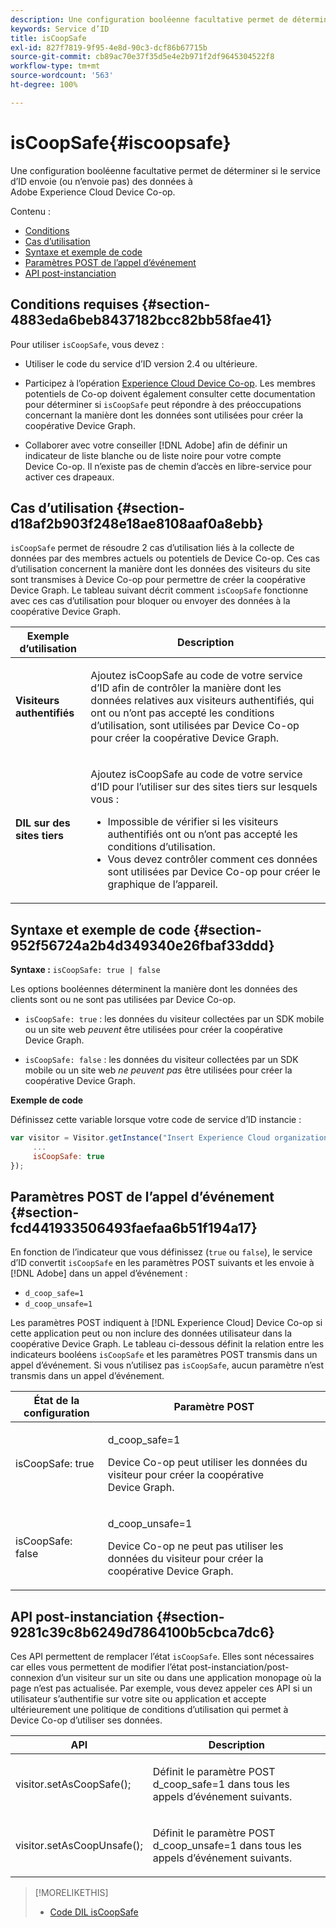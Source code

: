 ```yaml
---
description: Une configuration booléenne facultative permet de déterminer si le service d’ID envoie (ou n’envoie pas) des données à Adobe Experience Cloud Device Co-op.
keywords: Service d’ID
title: isCoopSafe
exl-id: 827f7819-9f95-4e8d-90c3-dcf86b67715b
source-git-commit: cb89ac70e37f35d5e4e2b971f2df9645304522f8
workflow-type: tm+mt
source-wordcount: '563'
ht-degree: 100%

---
```


# isCoopSafe{#iscoopsafe}

Une configuration booléenne facultative permet de déterminer si le service d’ID envoie (ou n’envoie pas) des données à Adobe Experience Cloud Device Co-op.

Contenu :

<ul class="simplelist"> 
 <li> <a href="../../library/function-vars/coopsafe.md#section-4883eda6beb8437182bcc82bb58fae41" format="dita" scope="local"> Conditions </a> </li> 
 <li> <a href="../../library/function-vars/coopsafe.md#section-d18af2b903f248e18ae8108aaf0a8ebb" format="dita" scope="local"> Cas d’utilisation </a> </li> 
 <li> <a href="../../library/function-vars/coopsafe.md#section-952f56724a2b4d349340e26fbaf33ddd" format="dita" scope="local"> Syntaxe et exemple de code </a> </li> 
 <li> <a href="../../library/function-vars/coopsafe.md#section-fcd441933506493faefaa6b51f194a17" format="dita" scope="local"> Paramètres POST de l’appel d’événement </a> </li> 
 <li> <a href="../../library/function-vars/coopsafe.md#section-9281c39c8b6249d7864100b5cbca7dc6" format="dita" scope="local"> API post-instanciation </a> </li> 
</ul>

## Conditions requises {#section-4883eda6beb8437182bcc82bb58fae41}

Pour utiliser `isCoopSafe`, vous devez :

* Utiliser le code du service d’ID version 2.4 ou ultérieure.
* Participez à l’opération [Experience Cloud Device Co-op](https://experienceleague.adobe.com/docs/device-co-op/using/about/overview.html?lang=fr). Les membres potentiels de Co-op doivent également consulter cette documentation pour déterminer si `isCoopSafe` peut répondre à des préoccupations concernant la manière dont les données sont utilisées pour créer la coopérative Device Graph.

* Collaborer avec votre conseiller [!DNL Adobe] afin de définir un indicateur de liste blanche ou de liste noire pour votre compte Device Co-op. Il n’existe pas de chemin d’accès en libre-service pour activer ces drapeaux.

## Cas d’utilisation {#section-d18af2b903f248e18ae8108aaf0a8ebb}

`isCoopSafe` permet de résoudre 2 cas d’utilisation liés à la collecte de données par des membres actuels ou potentiels de Device Co-op. Ces cas d’utilisation concernent la manière dont les données des visiteurs du site sont transmises à Device Co-op pour permettre de créer la coopérative Device Graph. Le tableau suivant décrit comment `isCoopSafe` fonctionne avec ces cas d’utilisation pour bloquer ou envoyer des données à la coopérative Device Graph.

<table id="table_A24C63D2A21F47EDBAC8FA5E7BE888D8"> 
 <thead> 
  <tr> 
   <th colname="col1" class="entry"> Exemple d’utilisation </th> 
   <th colname="col2" class="entry"> Description </th> 
  </tr> 
 </thead>
 <tbody> 
  <tr> 
   <td colname="col1"> <p> <b>Visiteurs authentifiés</b> </p> </td> 
   <td colname="col2"> <p>Ajoutez <span class="codeph">isCoopSafe</span> au code de votre service d’ID afin de contrôler la manière dont les données relatives aux visiteurs authentifiés, qui ont ou n’ont pas accepté les conditions d’utilisation, sont utilisées par Device Co-op pour créer la coopérative Device Graph. </p> </td> 
  </tr> 
  <tr> 
   <td colname="col1"> <p> <b>DIL sur des sites tiers</b> </p> </td> 
   <td colname="col2"> <p>Ajoutez <span class="codeph">isCoopSafe</span> au code de votre service d’ID pour l’utiliser sur des sites tiers sur lesquels vous : </p> <p> 
     <ul id="ul_C27BB26510314834A2A7CD99D46DA4AC"> 
      <li id="li_4E6AE574F18646F09C0CF4553EEA1A9E">Impossible de vérifier si les visiteurs authentifiés ont ou n’ont pas accepté les conditions d’utilisation. </li> 
      <li id="li_26D0561BF32B4278B0A6B5082C17FED8">Vous devez contrôler comment ces données sont utilisées par Device Co-op pour créer le graphique de l’appareil. </li> 
     </ul> </p> </td> 
  </tr> 
 </tbody> 
</table>

## Syntaxe et exemple de code {#section-952f56724a2b4d349340e26fbaf33ddd}

**Syntaxe :** `isCoopSafe: true | false`

Les options booléennes déterminent la manière dont les données des clients sont ou ne sont pas utilisées par Device Co-op.

* `isCoopSafe: true` : les données du visiteur collectées par un SDK mobile ou un site web *peuvent* être utilisées pour créer la coopérative Device Graph.

* `isCoopSafe: false` : les données du visiteur collectées par un SDK mobile ou un site web *ne peuvent pas* être utilisées pour créer la coopérative Device Graph.

**Exemple de code**

Définissez cette variable lorsque votre code de service d’ID instancie :

```js
var visitor = Visitor.getInstance("Insert Experience Cloud organization ID here",{ 
     ... 
     isCoopSafe: true 
});
```

## Paramètres POST de l’appel d’événement {#section-fcd441933506493faefaa6b51f194a17}

En fonction de l’indicateur que vous définissez (`true` ou `false`), le service d’ID convertit `isCoopSafe` en les paramètres POST suivants et les envoie à [!DNL Adobe] dans un appel d’événement :

* `d_coop_safe=1`
* `d_coop_unsafe=1`

Les paramètres POST indiquent à [!DNL Experience Cloud] Device Co-op si cette application peut ou non inclure des données utilisateur dans la coopérative Device Graph. Le tableau ci-dessous définit la relation entre les indicateurs booléens `isCoopSafe` et les paramètres POST transmis dans un appel d’événement. Si vous n’utilisez pas `isCoopSafe`, aucun paramètre n’est transmis dans un appel d’événement.

<table id="table_0A544534CA904F4D9836A34B8C1EACBB"> 
 <thead> 
  <tr> 
   <th colname="col1" class="entry"> État de la configuration </th> 
   <th colname="col2" class="entry"> Paramètre POST </th> 
  </tr> 
 </thead>
 <tbody> 
  <tr> 
   <td colname="col1"> <p> <span class="codeph"> isCoopSafe: true </span> </p> </td> 
   <td colname="col2"> <p> <span class="codeph"> d_coop_safe=1 </span> </p> <p>Device Co-op peut utiliser les données du visiteur pour créer la coopérative Device Graph. </p> </td> 
  </tr> 
  <tr> 
   <td colname="col1"> <p> <span class="codeph"> isCoopSafe: false </span> </p> </td> 
   <td colname="col2"> <p> <span class="codeph"> d_coop_unsafe=1 </span> </p> <p>Device Co-op ne peut pas utiliser les données du visiteur pour créer la coopérative Device Graph. </p> </td> 
  </tr> 
 </tbody> 
</table>

## API post-instanciation {#section-9281c39c8b6249d7864100b5cbca7dc6}

Ces API permettent de remplacer l’état `isCoopSafe`. Elles sont nécessaires car elles vous permettent de modifier l’état post-instanciation/post-connexion d’un visiteur sur un site ou dans une application monopage où la page n’est pas actualisée. Par exemple, vous devez appeler ces API si un utilisateur s’authentifie sur votre site ou application et accepte ultérieurement une politique de conditions d’utilisation qui permet à Device Co-op d’utiliser ses données.

<table id="table_BAA96B1F82BE48C3A61A1AF1367BA45C"> 
 <thead> 
  <tr> 
   <th colname="col1" class="entry"> API </th> 
   <th colname="col2" class="entry"> Description </th> 
  </tr> 
 </thead>
 <tbody> 
  <tr> 
   <td colname="col1"> <p> <span class="codeph"> visitor.setAsCoopSafe(); </span> </p> </td> 
   <td colname="col2"> <p>Définit le paramètre POST <span class="codeph">d_coop_safe=1</span> dans tous les appels d’événement suivants. </p> </td> 
  </tr> 
  <tr> 
   <td colname="col1"> <p> <span class="codeph"> visitor.setAsCoopUnsafe(); </span> </p> </td> 
   <td colname="col2"> <p>Définit le paramètre POST <span class="codeph">d_coop_unsafe=1</span> dans tous les appels d’événement suivants. </p> </td> 
  </tr> 
 </tbody> 
</table>

<!--
Wiki page https://wiki.corp.adobe.com/x/RCfFTg
-->

>[!MORELIKETHIS]
>
>* [Code DIL isCoopSafe](https://experienceleague.adobe.com/docs/audience-manager/user-guide/dil-api/class-level-dil-methods/dil-coopsafe.html?lang=fr)
